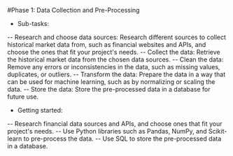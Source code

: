 #Phase 1: Data Collection and Pre-Processing
- Sub-tasks:

-- Research and choose data sources: Research different sources to collect historical market data from, such as financial websites and APIs, and choose the ones that fit your project's needs.
-- Collect the data: Retrieve the historical market data from the chosen data sources.
-- Clean the data: Remove any errors or inconsistencies in the data, such as missing values, duplicates, or outliers.
-- Transform the data: Prepare the data in a way that can be used for machine learning, such as by normalizing or scaling the data.
-- Store the data: Store the pre-processed data in a database for future use.

- Getting started:

-- Research financial data sources and APIs, and choose ones that fit your project's needs.
-- Use Python libraries such as Pandas, NumPy, and Scikit-learn to pre-process the data.
-- Use SQL to store the pre-processed data in a database.